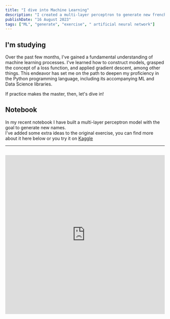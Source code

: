 ```yaml
---
title: "I dive into Machine Learning"
description: "I created a multi-layer perceptron to generate new french first names."
publishDate: "16 August 2023"
tags: ["ML", "generate", "exercise", " artificial neural network"]
---
```


## I'm studying

Over the past few months, I've gained a fundamental understanding of machine learning processes. I've learned how to construct models, grasped the concept of a loss function, and applied gradient descent, among other things. This endeavor has set me on the path to deepen my proficiency in the Python programming language, including its accompanying ML and Data Science libraries.

<p>If practice makes the master, then, let's dive in!</p>

## Notebook

In my recent notebook I have built a multi-layer perceptron model with the goal to generate new names.
<br>I've added some extra ideas to the original exercise, you can find more about it here below or you try it on [Kaggle](https://www.kaggle.com/code/mindgspl/exercise-mlp)

---

## <iframe src="https://www.kaggle.com/embed/mindgspl/exercise-mlp?cellIds=2-40&kernelSessionId=140218588" height="500" style="margin: 0 auto; width: 100%; max-width: 950px;" frameborder="0" scrolling="auto" title="Exercise - MLP "></iframe>
